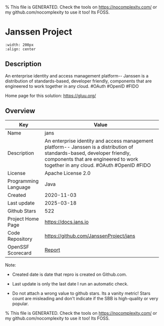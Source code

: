 
% This file is GENERATED. Check the tools on https://nocomplexity.com/ or my github.com/nocomplexity to use it too! Its FOSS. 

# Janssen Project


```{image} https://github.com/JanssenProject/jans/raw/main/docs/assets/logo/janssen_project_transparent_630px_182px.png 
:width: 200px 
:align: center 
```

## Description 

An enterprise identity and access management platform-- Janssen is a distribution of standards-based, developer friendly, components that are engineered to work together in any cloud. #OAuth #OpenID #FIDO 

Home page for this solution: https://gluu.org/ 

## Overview 

| Key | Value |
| --- | --- |
| Name | jans |
| Description | An enterprise identity and access management platform-- Janssen is a distribution of standards-based, developer friendly, components that are engineered to work together in any cloud. #OAuth #OpenID #FIDO |
| License | Apache License 2.0 |
| Programming Language | Java |
| Created | 2020-11-03 |
| Last update | 2025-03-18 |
| Github Stars | 522 |
| Project Home Page | https://docs.jans.io |
| Code Repository | https://github.com/JanssenProject/jans |
| OpenSSF Scorecard | [Report](https://securityscorecards.dev/viewer/?uri=github.com/JanssenProject/jans) |

Note:
 - Created date is date that repro is created on Github.com. 

- Last update is only the last date I run an automatic check. 

- Do not attach a wrong value to github stars. Its a vanity metric! Stars count are misleading and 
don't indicate if the SBB is high-quality or very popular.

% This file is GENERATED. Check the tools on https://nocomplexity.com/ or my github.com/nocomplexity to use it too! Its FOSS. 

